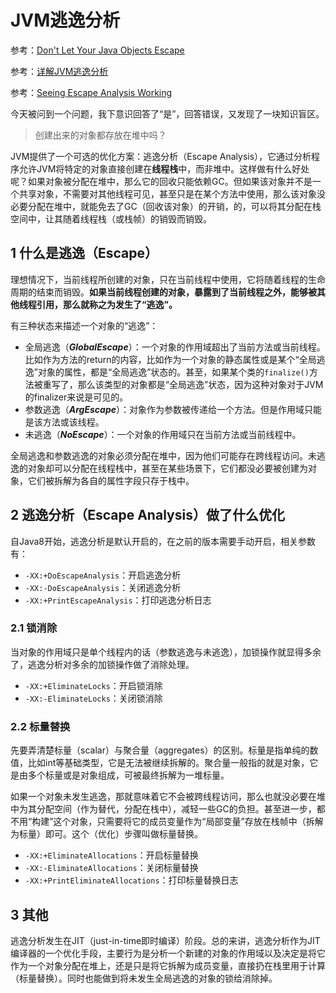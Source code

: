 # JVM逃逸分析

参考：[Don't Let Your Java Objects Escape](https://dzone.com/articles/do-not-let-your-java-objects-escape)

参考：[详解JVM逃逸分析](http://www.jetchen.cn/EscapeAnalysis/)

参考：[Seeing Escape Analysis Working](https://www.javaadvent.com/2020/12/seeing-escape-analysis-working.html)

今天被问到一个问题，我下意识回答了“是”，回答错误，又发现了一块知识盲区。

> 创建出来的对象都存放在堆中吗？

JVM提供了一个可选的优化方案：逃逸分析（Escape Analysis），它通过分析程序允许JVM将特定的对象直接创建在**线程栈**中，而非堆中。这样做有什么好处呢？如果对象被分配在堆中，那么它的回收只能依赖GC。但如果该对象并不是一个共享对象，不需要对其他线程可见，甚至只是在某个方法中使用，那么该对象没必要分配在堆中，就能免去了GC（回收该对象）的开销，的，可以将其分配在栈空间中，让其随着线程栈（或栈帧）的销毁而销毁。

## 1 什么是逃逸（Escape）

理想情况下，当前线程所创建的对象，只在当前线程中使用，它将随着线程的生命周期的结束而销毁。**如果当前线程创建的对象，暴露到了当前线程之外，能够被其他线程引用，那么就称之为发生了“逃逸”。**

有三种状态来描述一个对象的“逃逸”：

- 全局逃逸（***GlobalEscape***）：一个对象的作用域超出了当前方法或当前线程。比如作为方法的return的内容，比如作为一个对象的静态属性或是某个“全局逃逸”对象的属性，都是“全局逃逸”状态的。甚至，如果某个类的`finalize()`方法被重写了，那么该类型的对象都是“全局逃逸”状态，因为这种对象对于JVM的finalizer来说是可见的。
- 参数逃逸（***ArgEscape***）：对象作为参数被传递给一个方法。但是作用域只能是该方法或该线程。
- 未逃逸（***NoEscape***）：一个对象的作用域只在当前方法或当前线程中。

全局逃逸和参数逃逸的对象必须分配在堆中，因为他们可能存在跨线程访问。未逃逸的对象却可以分配在线程栈中，甚至在某些场景下，它们都没必要被创建为对象，它们被拆解为各自的属性字段只存于栈中。

## 2 逃逸分析（Escape Analysis）做了什么优化

自Java8开始，逃逸分析是默认开启的，在之前的版本需要手动开启，相关参数有：

- `-XX:+DoEscapeAnalysis`：开启逃逸分析
- `-XX:-DoEscapeAnalysis`：关闭逃逸分析
- `-XX:+PrintEscapeAnalysis`：打印逃逸分析日志

### 2.1 锁消除

当对象的作用域只是单个线程内的话（参数逃逸与未逃逸），加锁操作就显得多余了，逃逸分析对多余的加锁操作做了消除处理。

- `-XX:+EliminateLocks`：开启锁消除
- `-XX:-EliminateLocks`：关闭锁消除

### 2.2 标量替换

先要弄清楚标量（scalar）与聚合量（aggregates）的区别。标量是指单纯的数值，比如int等基础类型，它是无法被继续拆解的。聚合量一般指的就是对象，它是由多个标量或是对象组成，可被最终拆解为一堆标量。

如果一个对象未发生逃逸，那就意味着它不会被跨线程访问，那么也就没必要在堆中为其分配空间（作为替代，分配在栈中），减轻一些GC的负担。甚至进一步，都不用“构建”这个对象，只需要将它的成员变量作为“局部变量”存放在栈帧中（拆解为标量）即可。这个（优化）步骤叫做标量替换。

- `-XX:+EliminateAllocations`：开启标量替换
- `-XX:-EliminateAllocations`：关闭标量替换
- `-XX:+PrintEliminateAllocations`：打印标量替换日志

## 3 其他

逃逸分析发生在JIT（just-in-time即时编译）阶段。总的来讲，逃逸分析作为JIT编译器的一个优化手段，主要行为是分析一个新建的对象的作用域以及决定是将它作为一个对象分配在堆上，还是只是将它拆解为成员变量，直接扔在栈里用于计算（标量替换）。同时也能做到将未发生全局逃逸的对象的锁给消除掉。
